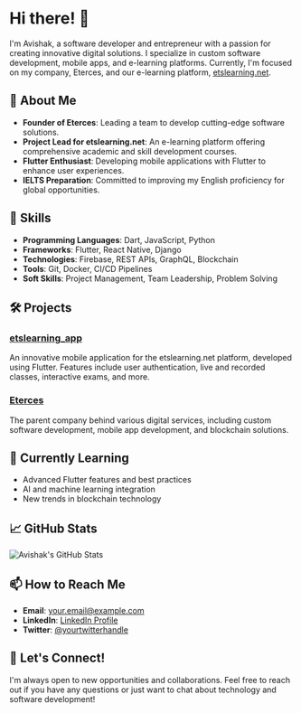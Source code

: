 # Hi there! 👋

I'm Avishak, a software developer and entrepreneur with a passion for creating innovative digital solutions. I specialize in custom software development, mobile apps, and e-learning platforms. Currently, I'm focused on my company, Eterces, and our e-learning platform, [etslearning.net](https://etslearning.net).

## 🚀 About Me

- **Founder of Eterces**: Leading a team to develop cutting-edge software solutions.
- **Project Lead for etslearning.net**: An e-learning platform offering comprehensive academic and skill development courses.
- **Flutter Enthusiast**: Developing mobile applications with Flutter to enhance user experiences.
- **IELTS Preparation**: Committed to improving my English proficiency for global opportunities.

## 💼 Skills

- **Programming Languages**: Dart, JavaScript, Python
- **Frameworks**: Flutter, React Native, Django
- **Technologies**: Firebase, REST APIs, GraphQL, Blockchain
- **Tools**: Git, Docker, CI/CD Pipelines
- **Soft Skills**: Project Management, Team Leadership, Problem Solving

## 🛠️ Projects

### [etslearning_app](https://github.com/yourusername/etslearning_app)

An innovative mobile application for the etslearning.net platform, developed using Flutter. Features include user authentication, live and recorded classes, interactive exams, and more.

### [Eterces](https://www.eterces.com)

The parent company behind various digital services, including custom software development, mobile app development, and blockchain solutions.

## 🌱 Currently Learning

- Advanced Flutter features and best practices
- AI and machine learning integration
- New trends in blockchain technology

## 📈 GitHub Stats

![Avishak's GitHub Stats](https://github-readme-stats.vercel.app/api?username=yourusername&show_icons=true&hide_title=true&count_private=true&hide=prs&hide_border=true)

## 📫 How to Reach Me

- **Email**: [your.email@example.com](mailto:your.email@example.com)
- **LinkedIn**: [LinkedIn Profile](https://www.linkedin.com/in/yourprofile)
- **Twitter**: [@yourtwitterhandle](https://twitter.com/yourtwitterhandle)

## 🤝 Let's Connect!

I'm always open to new opportunities and collaborations. Feel free to reach out if you have any questions or just want to chat about technology and software development!
